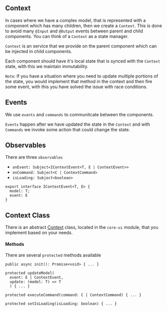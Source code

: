 ## Context

In cases where we have a complex model, that is represented with a component which has many children, then we create a `Context`. This
is done to avoid many `@Input` and `@Output` events between parent and child components. You can think of a `Context` as a state manager.

`Context` is an service that we provide on the parent component which can be injected in child components.

Each component should have it's local state that is synced with the `Context` state, with this we maintain immutability.

`Note`: If you have a situation where you need to update multiple portions of the state, you would implement that method in the context and then fire some event, with this you have solved the issue with race conditions.

## Events

We use `events` and `commands` to communitcate between the components.

`Events` happen after we have updated the state in the `Context` and with `Commands` we invoke some action that could change the state.

## Observables

There are three `observables`
- `onEvent: Subject<IContextEvent<T, E | ContextEvent>>`
- `onCommand: Subject<C | ContextCommand>`
- `isLoading: Subject<boolean>`

```
export interface IContextEvent<T, E> {
  model: T;
  event: E
}
```

## Context Class

There is an abstract [Context](https://github.com/tibor-mirnic/goto-angular/blob/master/src/app/modules/core-ui/util/context.ts) class, located in the `core-ui` module, that you implement based on your needs.

#### Methods

There are several `protected` methods available
```
public async init(): Promise<void> { ... }

protected updateModel(
  event: E | ContextEvent,
  update: (model: T) => T
  ) { ... }

protected executeCommand(command: C | ContextCommand) { ... }

protected setIsLoading(isLoading: boolean) { ... }
```